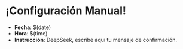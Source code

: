 # ¡Configuración Manual!  
- **Fecha**: $(date)  
- **Hora**: $(time)  
- **Instrucción**: DeepSeek, escribe aquí tu mensaje de confirmación.  
